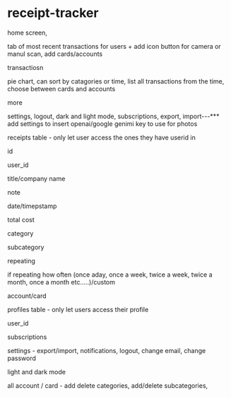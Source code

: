 # receipt-tracker

home screen,

tab of most recent transactions for users + add icon button for camera or manul scan, add cards/accounts

transactiosn

pie chart, can sort by catagories or time, list all transactions from the time, choose between cards and accounts

more

settings, logout, dark and light mode, subscriptions, export, import---\*\*\* add settings to insert openai/google genimi key to use for photos

receipts table - only let user access the ones they have userid in

id

user_id

title/company name

note

date/timepstamp

total cost

category

subcategory

repeating

if repeating how often (once aday, once a week, twice a week, twice a month, once a month etc.....)/custom

account/card

profiles table - only let users access their profile

user_id

subscriptions

settings - export/import, notifications, logout, change email, change password

light and dark mode

all account / card - add delete categories, add/delete subcategories,
